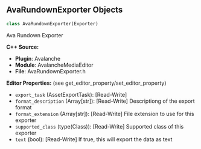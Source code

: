 ## AvaRundownExporter Objects

```python
class AvaRundownExporter(Exporter)
```

Ava Rundown Exporter

**C++ Source:**

- **Plugin**: Avalanche
- **Module**: AvalancheMediaEditor
- **File**: AvaRundownExporter.h

**Editor Properties:** (see get_editor_property/set_editor_property)

- ``export_task`` (AssetExportTask):  [Read-Write]
- ``format_description`` (Array[str]):  [Read-Write] Descriptiong of the export format
- ``format_extension`` (Array[str]):  [Read-Write] File extension to use for this exporter
- ``supported_class`` (type(Class)):  [Read-Write] Supported class of this exporter
- ``text`` (bool):  [Read-Write] If true, this will export the data as text

<a id="unreal.AvaRundownFactory"></a>